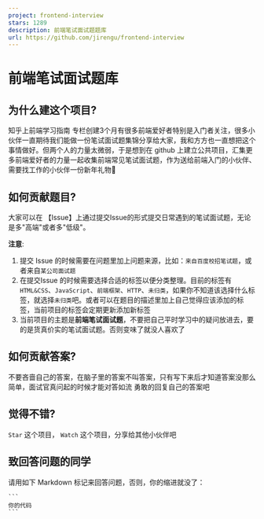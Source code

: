```yaml
---
project: frontend-interview
stars: 1289
description: 前端笔试面试题题库
url: https://github.com/jirengu/frontend-interview
---
```


前端笔试面试题库
========

为什么建这个项目?
---------

知乎上前端学习指南 专栏创建3个月有很多前端爱好者特别是入门者关注，很多小伙伴一直期待我们能做一份笔试面试题集锦分享给大家，我和方方也一直想把这个事情做好。但两个人的力量太微弱，于是想到在 github 上建立公共项目，汇集更多前端爱好者的力量一起收集前端常见笔试面试题，作为送给前端入门的小伙伴、需要找工作的小伙伴一份新年礼物🎁

如何贡献题目?
-------

大家可以在 【Issue】上通过提交Issue的形式提交日常遇到的笔试面试题，无论是多"高端"或者多"低级"。

**注意**:

1.  提交 Issue 的时候需要在问题里加上问题来源，比如：`来自百度校招笔试题`，或者来自`某公司面试题`
2.  在提交Issue 的时候需要选择合适的标签以便分类整理。目前的标签有 `HTML&CSS`、`JavaScript`、`前端框架`、`HTTP`、`未归类`，如果你不知道该选择什么标签，就选择`未归类`吧。或者可以在题目的描述里加上自己觉得应该添加的标签，当前项目的标签会定期更新添加新标签
3.  当前项目的主题是**前端笔试面试题**，不要把自己平时学习中的疑问放进去，要的是货真价实的笔试面试题。否则变味了就没人喜欢了

如何贡献答案?
-------

不要吝啬自己的答案，在脑子里的答案不叫答案，只有写下来后才知道答案没那么简单，面试官真问起的时候才能对答如流 勇敢的回复自己的答案吧

觉得不错?
-----

`Star` 这个项目， `Watch` 这个项目，分享给其他小伙伴吧

致回答问题的同学
--------

请用如下 Markdown 标记来回答问题，否则，你的缩进就没了：

````
```
你的代码
```
````
